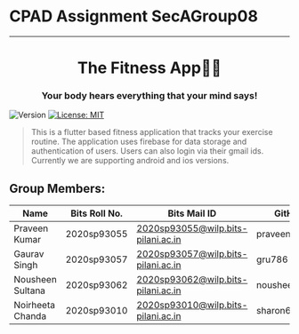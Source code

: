 # CPAD Assignment SecAGroup08

----------------------------------------------------

<h1 align="center">The Fitness App🤸‍♀️</h1>
<h3 align="center">Your body hears everything that your mind says!</h3>

<p>
  <img alt="Version" src="https://img.shields.io/badge/version-v1.0.0-green.svg?cacheSeconds=2592000" />
  <a href="#" target="_blank">
    <img alt="License: MIT" src="https://img.shields.io/badge/License-MIT-yellow.svg" />
  </a>
</p>

> This is a flutter based fitness application that tracks your exercise routine. The application uses firebase for data storage and authentication of users. Users can also login via their gmail ids. Currently we are supporting android and ios versions.
	  
## Group Members:
| Name           | Bits Roll No.     | Bits Mail ID                             | GitHub ID |
| -------------- | ----------------- | ---------------------------------------- | -------------- |
|Praveen Kumar  |  2020sp93055      |   2020sp93055@wilp.bits-pilani.ac.in     |   praveenkr3187 |
|Gaurav Singh |   2020sp93057     |     2020sp93057@wilp.bits-pilani.ac.in   |     gru786 |
|Nousheen Sultana     |   2020sp93062     |     2020sp93062@wilp.bits-pilani.ac.in   |     nousheensulthana |
|Noirheeta Chanda	   |  2020sp93010      |    2020sp93010@wilp.bits-pilani.ac.in    |    sharon698 |
